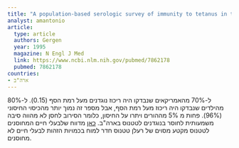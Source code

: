 ```yaml
---
title: "A population-based serologic survey of immunity to tetanus in the United States"
analyst: amantonio
article:
  type: article
  authors: Gergen
  year: 1995
  magazine: N Engl J Med
  link: https://www.ncbi.nlm.nih.gov/pubmed/7862178
  pubmed: 7862178
countries:
- ארה"ב
---
```


ל-70% מהאמריקאים שנבדקו היה ריכוז נוגדנים מעל רמת הסף (0.15). ל-80% מהילדים שנבדקו היה ריכוז מעל רמת הסף, אבל מספר זה נמוך יותר מהכיסוי החיסוני (96%). פחות מ 5% מההורים ויתרו על החיסון, כלומר הסירוב לחסן לא מהווה סיבה משמעותית לחוסר בנוגדנים לטטנוס בארה"ב.
[כאן](https://www.ncbi.nlm.nih.gov/pubmed/16557581) מדווח שלבעלי חיים המחוסנים לטטנוס מקטע מסוים של רעלן טטנוס חדר למוח בכמויות הזהות לבעלי חיים לא מחוסנים.
